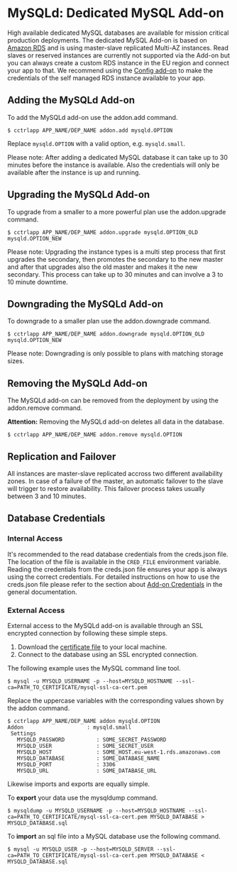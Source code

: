 # MySQLd: Dedicated MySQL Add-on

High available dedicated MySQL databases are available for mission critical production deployments. The dedicated MySQL Add-on is based on [Amazon RDS](http://aws.amazon.com/rds/) and is using master-slave replicated Multi-AZ instances. Read slaves or reserved instances are currently not supported via the Add-on but you can always create a custom RDS instance in the EU region and connect your app to that. We recommend using the [Config add-on](https://www.cloudcontrol.com/add-ons/config) to make the credentials of the self managed RDS instance available to your app.

## Adding the MySQLd Add-on

To add the MySQLd add-on use the addon.add command.

~~~
$ cctrlapp APP_NAME/DEP_NAME addon.add mysqld.OPTION
~~~
Replace `mysqld.OPTION` with a valid option, e.g. `mysqld.small`.

Please note: After adding a dedicated MySQL database it can take up to 30 minutes before the instance is available. Also the credentials will only be available after the instance is up and running.

## Upgrading the MySQLd Add-on

To upgrade from a smaller to a more powerful plan use the addon.upgrade command.

~~~
$ cctrlapp APP_NAME/DEP_NAME addon.upgrade mysqld.OPTION_OLD mysqld.OPTION_NEW
~~~

Please note: Upgrading the instance types is a multi step process that first upgrades the secondary, then promotes the secondary to the new master and after that upgrades also the old master and makes it the new secondary. This process can take up to 30 minutes and can involve a 3 to 10 minute downtime.

## Downgrading the MySQLd Add-on

To downgrade to a smaller plan use the addon.downgrade command.

~~~
$ cctrlapp APP_NAME/DEP_NAME addon.downgrade mysqld.OPTION_OLD mysqld.OPTION_NEW
~~~

Please note: Downgrading is only possible to plans with matching storage sizes.

## Removing the MySQLd Add-on

The MySQLd add-on can be removed from the deployment by using the addon.remove command.

**Attention:** Removing the MySQLd add-on deletes all data in the database.

~~~
$ cctrlapp APP_NAME/DEP_NAME addon.remove mysqld.OPTION
~~~

## Replication and Failover

All instances are master-slave replicated accross two different availability zones. In case of a failure of the master, an automatic failover to the slave will trigger to restore availability. This failover process takes usually between 3 and 10 minutes.

## Database Credentials

### Internal Access

It's recommended to the read database credentials from the creds.json file. The location of the file is available in the `CRED_FILE` environment variable. Reading the credentials from the creds.json file ensures your app is always using the correct credentials. For detailed instructions on how to use the creds.json file please refer to the section about [Add-on Credentials](https://www.cloudcontrol.com/dev-center/Platform%20Documentation#add-ons) in the general documentation.

### External Access

External access to the MySQLd add-on is available through an SSL encrypted connection by following these simple steps.

 1. Download the [certificate file](http://s3.amazonaws.com/rds-downloads/mysql-ssl-ca-cert.pem) to your local machine.
 1. Connect to the database using an SSL encrypted connection.

The following example uses the MySQL command line tool.

~~~
$ mysql -u MYSQLD_USERNAME -p --host=MYSQLD_HOSTNAME --ssl-ca=PATH_TO_CERTIFICATE/mysql-ssl-ca-cert.pem
~~~

Replace the uppercase variables with the corresponding values shown by the addon command.

~~~
$ cctrlapp APP_NAME/DEP_NAME addon mysqld.OPTION
Addon                    : mysqld.small
 Settings
   MYSQLD_PASSWORD          : SOME_SECRET_PASSWORD
   MYSQLD_USER              : SOME_SECRET_USER
   MYSQLD_HOST              : SOME_HOST.eu-west-1.rds.amazonaws.com
   MYSQLD_DATABASE          : SOME_DATABASE_NAME
   MYSQLD_PORT              : 3306
   MYSQLD_URL               : SOME_DATABASE_URL
~~~

Likewise imports and exports are equally simple.

To **export** your data use the mysqldump command.
~~~
$ mysqldump -u MYSQLD_USERNAME -p --host=MYSQLD_HOSTNAME --ssl-ca=PATH_TO_CERTIFICATE/mysql-ssl-ca-cert.pem MYSQLD_DATABASE > MYSQLD_DATABASE.sql
~~~

To **import** an sql file into a MySQL database use the following command.
~~~
$ mysql -u MYSQLD_USER -p --host=MYSQLD_SERVER --ssl-ca=PATH_TO_CERTIFICATE/mysql-ssl-ca-cert.pem MYSQLD_DATABASE < MYSQLD_DATABASE.sql
~~~


